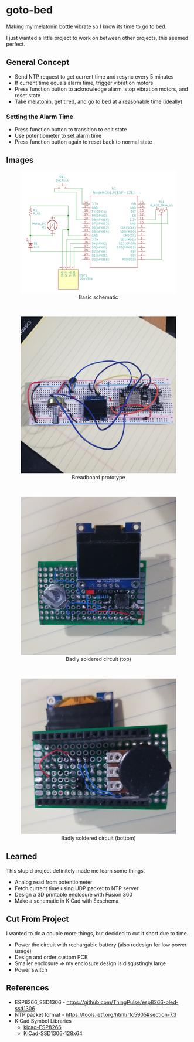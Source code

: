 # goto-bed
Making my melatonin bottle vibrate so I know its time to go to bed.

I just wanted a little project to work on between other projects, this
seemed perfect.


## General Concept
- Send NTP request to get current time and resync every 5 minutes
- If current time equals alarm time, trigger vibration motors
- Press function button to acknowledge alarm, stop vibration motors, and reset state
- Take melatonin, get tired, and go to bed at a reasonable time (ideally)


### Setting the Alarm Time
- Press function button to transition to edit state
- Use potentiometer to set alarm time
- Press function button again to reset back to normal state


## Images

<figure align="center">
  <img src="docs/schematic_small.png"/>
  <figcaption>
    Basic schematic
  </figcaption>
</figure>
<br>
<figure align="center">
  <img src="docs/breadboard.jpg"/>
  <figcaption>
    Breadboard prototype
  </figcaption>
</figure>
<br>
<figure align="center">
  <img src="docs/soldered-top.jpg"/>
  <figcaption>
    Badly soldered circuit (top)
  </figcaption>
</figure>
<br>
<figure align="center">
  <img src="docs/soldered-bottom.jpg"/>
  <figcaption>
    Badly soldered circuit (bottom)
  </figcaption>
</figure>


## Learned
This stupid project definitely made me learn some things.

- Analog read from potentiometer
- Fetch current time using UDP packet to NTP server
- Design a 3D printable enclosure with Fusion 360
- Make a schematic in KiCad with Eeschema


## Cut From Project
I wanted to do a couple more things, but decided to cut it short due to time.

- Power the circuit with rechargable battery (also redesign for low power usage)
- Design and order custom PCB
- Smaller enclosure => my enclosure design is disgustingly large
- Power switch


## References
- ESP8266_SSD1306 - https://github.com/ThingPulse/esp8266-oled-ssd1306
- NTP packet format - https://tools.ietf.org/html/rfc5905#section-7.3
- KiCad Symbol Libraries
  - [kicad-ESP8266](https://github.com/jdunmire/kicad-ESP8266)
  - [KiCad-SSD1306-128x64](https://github.com/pforrmi/KiCad-SSD1306-128x64)
